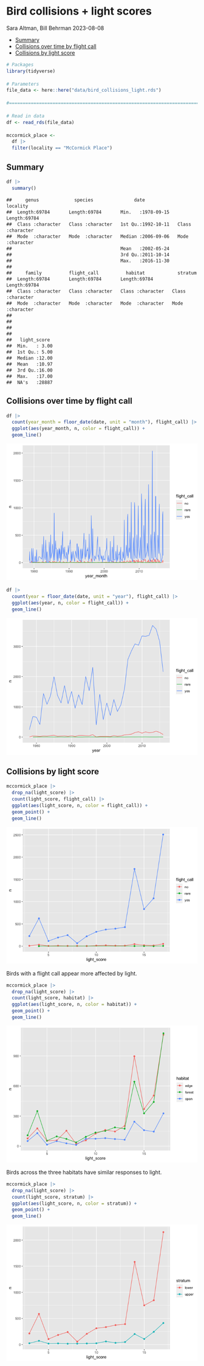 Bird collisions + light scores
================
Sara Altman, Bill Behrman
2023-08-08

- <a href="#summary" id="toc-summary">Summary</a>
- <a href="#collisions-over-time-by-flight-call"
  id="toc-collisions-over-time-by-flight-call">Collisions over time by
  flight call</a>
- <a href="#collisions-by-light-score"
  id="toc-collisions-by-light-score">Collisions by light score</a>

``` r
# Packages
library(tidyverse)

# Parameters
file_data <- here::here("data/bird_collisions_light.rds")

#===============================================================================

# Read in data
df <- read_rds(file_data)

mccormick_place <- 
  df |> 
  filter(locality == "McCormick Place")
```

## Summary

``` r
df |> 
  summary()
```

    ##     genus             species               date              locality        
    ##  Length:69784       Length:69784       Min.   :1978-09-15   Length:69784      
    ##  Class :character   Class :character   1st Qu.:1992-10-11   Class :character  
    ##  Mode  :character   Mode  :character   Median :2006-09-06   Mode  :character  
    ##                                        Mean   :2002-05-24                     
    ##                                        3rd Qu.:2011-10-14                     
    ##                                        Max.   :2016-11-30                     
    ##                                                                               
    ##     family          flight_call          habitat            stratum         
    ##  Length:69784       Length:69784       Length:69784       Length:69784      
    ##  Class :character   Class :character   Class :character   Class :character  
    ##  Mode  :character   Mode  :character   Mode  :character   Mode  :character  
    ##                                                                             
    ##                                                                             
    ##                                                                             
    ##                                                                             
    ##   light_score   
    ##  Min.   : 3.00  
    ##  1st Qu.: 5.00  
    ##  Median :12.00  
    ##  Mean   :10.97  
    ##  3rd Qu.:16.00  
    ##  Max.   :17.00  
    ##  NA's   :28887

## Collisions over time by flight call

``` r
df |> 
  count(year_month = floor_date(date, unit = "month"), flight_call) |> 
  ggplot(aes(year_month, n, color = flight_call)) +
  geom_line()
```

![](bird_collisions_light_files/figure-gfm/unnamed-chunk-3-1.png)<!-- -->

``` r
df |> 
  count(year = floor_date(date, unit = "year"), flight_call) |> 
  ggplot(aes(year, n, color = flight_call)) +
  geom_line()
```

![](bird_collisions_light_files/figure-gfm/unnamed-chunk-4-1.png)<!-- -->

## Collisions by light score

``` r
mccormick_place |> 
  drop_na(light_score) |> 
  count(light_score, flight_call) |> 
  ggplot(aes(light_score, n, color = flight_call)) +
  geom_point() +
  geom_line() 
```

![](bird_collisions_light_files/figure-gfm/unnamed-chunk-5-1.png)<!-- -->

Birds with a flight call appear more affected by light.

``` r
mccormick_place |> 
  drop_na(light_score) |>  
  count(light_score, habitat) |> 
  ggplot(aes(light_score, n, color = habitat)) +
  geom_point() +
  geom_line() 
```

![](bird_collisions_light_files/figure-gfm/unnamed-chunk-6-1.png)<!-- -->

Birds across the three habitats have similar responses to light.

``` r
mccormick_place |> 
  drop_na(light_score) |>  
  count(light_score, stratum) |> 
  ggplot(aes(light_score, n, color = stratum)) +
  geom_point() +
  geom_line() 
```

![](bird_collisions_light_files/figure-gfm/unnamed-chunk-7-1.png)<!-- -->

